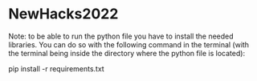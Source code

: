 # NewHacks2022

Note:  to be able to run the python file you have to install the needed libraries. You can do so with the following command in the terminal (with the terminal being inside the directory where the python file is located):

pip install -r requirements.txt

